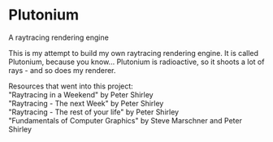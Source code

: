# Plutonium

A raytracing rendering engine

This is my attempt to build my own raytracing rendering engine. It is called Plutonium, because you know... Plutonium is radioactive, so it shoots a lot of rays - and so does my renderer.

Resources that went into this project:\
"Raytracing in a Weekend" by Peter Shirley\
"Raytracing - The next Week" by Peter Shirley\
"Raytracing - The rest of your life" by Peter Shirley\
"Fundamentals of Computer Graphics" by Steve Marschner and Peter Shirley
